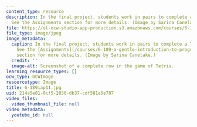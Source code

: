 ```yaml
---
content_type: resource
description: In the final project, students work in pairs to complete a Tetris game.
  See the Assignments section for more details. (Image by Sarina Canelake.)
file: https://ol-ocw-studio-app-production.s3.amazonaws.com/courses/6-189-a-gentle-introduction-to-programming-using-python-january-iap-2011/214a5e010cf52836db37cdf581a5e787_6-189iap11.jpg
file_type: image/jpeg
image_metadata:
  caption: In the final project, students work in pairs to complete a Tetris game.
    See the [Assignments](/courses/6-189-a-gentle-introduction-to-programming-using-python-january-iap-2011/pages/assignments)
    section for more details. (Image by Sarina Canelake.)
  credit: ''
  image-alt: Screenshot of a complete row in the game of Tetris.
learning_resource_types: []
ocw_type: OCWImage
resourcetype: Image
title: 6-189iap11.jpg
uid: 214a5e01-0cf5-2836-db37-cdf581a5e787
video_files:
  video_thumbnail_file: null
video_metadata:
  youtube_id: null
---
```

